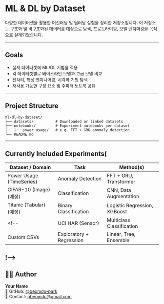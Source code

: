 
# ML & DL by Dataset

다양한 데이터셋을 활용한 머신러닝 및 딥러닝 실험을 정리한 저장소입니다.
이 저장소는 구조화 및 비구조화된 데이터를 대상으로 탐색, 프로토타이핑, 모델 벤치마킹을 목적으로 설계되었습니다.

---

## Goals

- 실제 데이터셋에 ML/DL 기법을 적용
- 각 데이터셋별로 베이스라인 모델과 고급 모델 비교
- 전처리, 특성 엔지니어링, 시각화 기법 탐색
- 재사용 가능한 구성 요소 및 주피터 노트북 공유

---

## Project Structure

```
ml-dl-by-dataset/
├── datasets/          # Downloaded or linked datasets
├── notebooks/         # Experiment notebooks per dataset
│   ├── power_usage/   # e.g. FFT + GRU anomaly detection
└── README.md
```

---

## Currently Included Experiments(

| Dataset / Domain      | Task                        | Method(s)                        |
|------------------------|-----------------------------|----------------------------------|
| Power Usage (TimeSeries) | Anomaly Detection            | FFT + GRU, Transformer           |
| CIFAR-10 (Image) (예정)  | Classification                | CNN, Data Augmentation           |
| Titanic (Tabular) (예정) | Binary Classification         | Logistic Regression, XGBoost     |
<!--| UCI HAR (Sensor)        | Multiclass Classification     | GRU, LSTM, 1D-CNN                |
| Custom CSVs             | Exploratory + Regression      | Linear, Tree, Ensemble           |
!-->
---

## 🧑‍💻 Author

**Your Name**  
📎 GitHub: [@beomdo-park](https://github.com/beomdo-park)  
📧 Contact: pbeomdo@gmail.com
